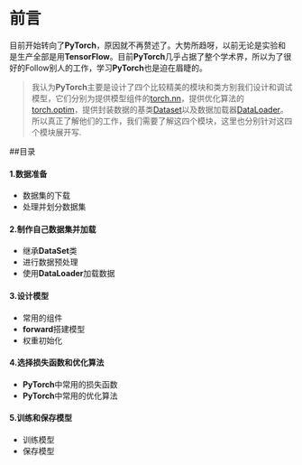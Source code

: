 # 前言

目前开始转向了**PyTorch**，原因就不再赘述了。大势所趋呀，以前无论是实验和是生产全部是用**TensorFlow**。目前**PyTorch**几乎占据了整个学术界，所以为了很好的Follow别人的工作，学习**PyTorch**也是迫在眉睫的。
>我认为**PyTorch**主要是设计了四个比较精美的模块和类方别我们设计和调试模型，它们分别为提供模型组件的[torch.nn](https://pytorch.org/docs/stable/nn.html)，提供优化算法的[torch.optim](https://pytorch.org/docs/stable/optim.html)，提供封装数据的基类[Dataset](https://pytorch.org/docs/stable/data.html?highlight=dataset#torch.utils.data.Dataset)以及数据加载器[DataLoader](https://pytorch.org/docs/stable/data.html?highlight=dataloader#torch.utils.data.DataLoader)。所以真正了解他们的工作，我们需要了解这四个模块，这里也分别针对这四个模块展开写.

##目录
#### 1.数据准备

* 数据集的下载
* 处理并划分数据集

#### 2.制作自己数据集并加载
* 继承**DataSet**类
* 进行数据预处理
* 使用**DataLoader**加载数据

#### 3.设计模型
* 常用的组件
* **forward**搭建模型
* 权重初始化

#### 4.选择损失函数和优化算法

* **PyTorch**中常用的损失函数
* **PyTorch**中常用的优化算法 

#### 5.训练和保存模型
* 训练模型
* 保存模型